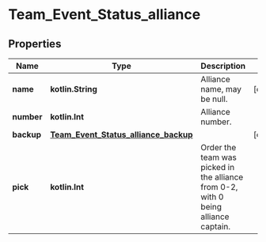 
# Team_Event_Status_alliance

## Properties
Name | Type | Description | Notes
------------ | ------------- | ------------- | -------------
**name** | **kotlin.String** | Alliance name, may be null. |  [optional]
**number** | **kotlin.Int** | Alliance number. | 
**backup** | [**Team_Event_Status_alliance_backup**](Team_Event_Status_alliance_backup.md) |  |  [optional]
**pick** | **kotlin.Int** | Order the team was picked in the alliance from 0-2, with 0 being alliance captain. | 



